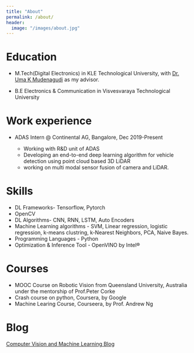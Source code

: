 ```yaml
---
title: "About"
permalink: /about/
header:
  image: "/images/about.jpg"
---
```


Education
======
* M.Tech(Digital Electronics) in KLE Technological University, with <a href="https://scholar.google.co.in/citations?user=xBaqwmkAAAAJ&hl=en" title="Dr. Uma K Mudenagudi">Dr. Uma K Mudenagudi</a> as my advisor.

* B.E Electronics & Communication in Visvesvaraya Technological University

Work experience
======
* ADAS Intern @ Continental AG, Bangalore, Dec 2019-Present

   * Working with R&D unit of ADAS
   * Developing an end-to-end deep learning algorithm for vehicle detection using point cloud based 3D LiDAR 
   * working on multi modal sensor fusion of camera and LiDAR.
   

Skills
======
* DL Frameworks- Tensorflow, Pytorch
* OpenCV
* DL Algorithms- CNN, RNN, LSTM, Auto Encoders
* Machine Learning algorithms - SVM, Linear regression, logistic regression, k-means clustring, k-Nearest Neighbors, PCA, Naive Bayes.
* Programming Languages - Python
* Optimization & Inference Tool - OpenVINO by Intel® 

Courses
======
* MOOC Course on Robotic Vision from Queensland University, Australia under the mentorship of Prof.Peter Corke
* Crash course on python, Coursera, by Google
* Machine Learing Course, Courseera, by Prof. Andrew Ng

Blog
======
<a href="https://gkadusumilli.github.io/" title="Computer Vision and Machine Learning Blog">Computer Vision and Machine Learning Blog</a>

